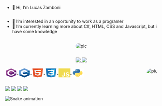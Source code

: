 - 👋 Hi, I’m Lucas Zamboni

##

- 👀 I’m interested in an oportunity to work as a programer
- 🌱 I’m currently learning more about C#, HTML, CSS and Javascript, but i have some knowledge

##

<div align="center">
<img align="center" alt="pic" height="200" style="border-radius:50px;" src="https://64.media.tumblr.com/54f4fe3c7c2d7c1b8a6b68eb9b62338f/tumblr_phbq2fElHS1ut1d6co1_540.gif?width=676&height=676">
</div>

##

<div align="center">
  <a href="https://github.com/LucasRZamboni">
  <img height="180em" src="https://github-readme-stats.vercel.app/api?username=LucasRZamboni&show_icons=true&theme=chartreuse-dark&include_all_commits=true&count_private=true"/>
  <img height="180em" src="https://github-readme-stats.vercel.app/api/top-langs/?username=LucasRZamboni&layout=compact&langs_count=7&theme=chartreuse-dark"/>
</div>

<div style="display: inline_block"><br>
<img align="center" alt="Csharp" height="30" width="40" src="https://raw.githubusercontent.com/devicons/devicon/master/icons/csharp/csharp-original.svg">
  <img align="center" alt="Cplusplus" height="30" width="40" src="https://raw.githubusercontent.com/devicons/devicon/master/icons/cplusplus/cplusplus-original.svg">
<img align="center" alt="HTML" height="30" width="40" src="https://raw.githubusercontent.com/devicons/devicon/master/icons/html5/html5-original.svg">
  <img align="center" alt="CSS" height="30" width="40" src="https://raw.githubusercontent.com/devicons/devicon/master/icons/css3/css3-original.svg">
  <img align="center" alt="Js" height="30" width="40" src="https://raw.githubusercontent.com/devicons/devicon/master/icons/javascript/javascript-plain.svg">
  <img align="center" alt="Python" height="30" width="40" src="https://raw.githubusercontent.com/devicons/devicon/master/icons/python/python-original.svg"> 
  <!--
  <img align="center" alt="Ts" height="30" width="40" src="https://raw.githubusercontent.com/devicons/devicon/master/icons/typescript/typescript-plain.svg">
  <img align="center" alt="React" height="30" width="40" src="https://raw.githubusercontent.com/devicons/devicon/master/icons/react/react-original.svg">
  -->
  <img align="right" alt="pic" height="150" style="border-radius:50px;" src="https://giffiles.alphacoders.com/130/13075.gif?width=676&height=676">
</div>

##

<div> 
  <a href="https://www.youtube.com/@LucasZamboni" target="_blank"><img src="https://img.shields.io/badge/YouTube-FF0000?style=for-the-badge&logo=youtube&logoColor=white" target="_blank"></a>
  <a href="https://www.twitch.tv/l_zamboni" target="_blank"><img src="https://img.shields.io/badge/Twitch-9146FF?style=for-the-badge&logo=twitch&logoColor=white" target="_blank"></a>
  <a href = "mailto:lucasrzamboni@gmail.com"><img src="https://img.shields.io/badge/-Gmail-%23333?style=for-the-badge&logo=gmail&logoColor=white" target="_blank"></a>
  <a href="https://www.linkedin.com/in/lucas-zamboni-5a69b918b" target="_blank"><img src="https://img.shields.io/badge/-LinkedIn-%230077B5?style=for-the-badge&logo=linkedin&logoColor=white" target="_blank"></a> 
<!--
<a href="https://www.instagram.com/lucasrzamboni/" target="_blank"><img src="https://img.shields.io/badge/-Instagram-%23E4405F?style=for-the-badge&logo=instagram&logoColor=white" target="_blank"></a>
-->
  
 <!--
 <a href="" target="_blank"><img src="https://img.shields.io/badge/Discord-7289DA?style=for-the-badge&logo=discord&logoColor=white" target="_blank"></a> 
 -->
  
 
  ![Snake animation](https://github.com/LucasRZamboni/LucasRZamboni/blob/output/github-contribution-grid-snake.svg)
 
</div>
